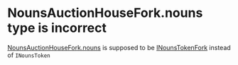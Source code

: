 # NounsAuctionHouseFork.nouns type is incorrect
[NounsAuctionHouseFork.nouns](https://github.com/nounsDAO/nouns-monorepo/blob/718211e063d511eeda1084710f6a682955e80dcb/packages/nouns-contracts/contracts/governance/fork/newdao/NounsAuctionHouseFork.sol#L51) is supposed to be [INounsTokenFork](https://github.com/nounsDAO/nouns-monorepo/blob/718211e063d511eeda1084710f6a682955e80dcb/packages/nouns-contracts/contracts/governance/fork/newdao/token/INounsTokenFork.sol#L24C11-L58) instead of `INounsToken`